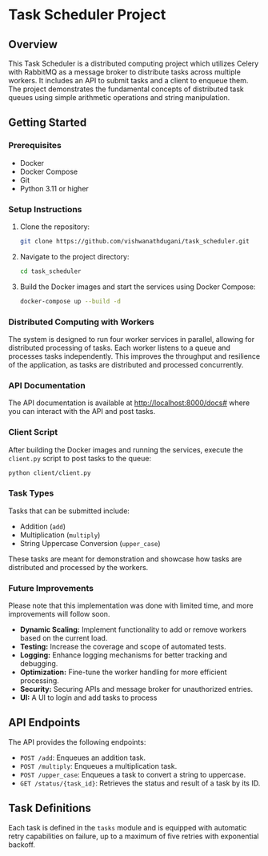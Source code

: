 # Task Scheduler Project

## Overview
This Task Scheduler is a distributed computing project which utilizes Celery with RabbitMQ as a message broker to distribute tasks across multiple workers. It includes an API to submit tasks and a client to enqueue them. The project demonstrates the fundamental concepts of distributed task queues using simple arithmetic operations and string manipulation.

## Getting Started

### Prerequisites
- Docker
- Docker Compose
- Git
- Python 3.11 or higher

### Setup Instructions

1. Clone the repository:
   ```sh
   git clone https://github.com/vishwanathdugani/task_scheduler.git
   ```

2. Navigate to the project directory:
   ```sh
   cd task_scheduler
   ```

3. Build the Docker images and start the services using Docker Compose:
   ```sh
   docker-compose up --build -d
   ```

### Distributed Computing with Workers

The system is designed to run four worker services in parallel, allowing for distributed processing of tasks. Each worker listens to a queue and processes tasks independently. This improves the throughput and resilience of the application, as tasks are distributed and processed concurrently.

### API Documentation

The API documentation is available at [http://localhost:8000/docs#](http://localhost:8000/docs#) where you can interact with the API and post tasks.

### Client Script

After building the Docker images and running the services, execute the `client.py` script to post tasks to the queue:
```sh
python client/client.py
```

### Task Types

Tasks that can be submitted include:
- Addition (`add`)
- Multiplication (`multiply`)
- String Uppercase Conversion (`upper_case`)

These tasks are meant for demonstration and showcase how tasks are distributed and processed by the workers.

### Future Improvements

Please note that this implementation was done with limited time, and more improvements will follow soon.
- **Dynamic Scaling:** Implement functionality to add or remove workers based on the current load.
- **Testing:** Increase the coverage and scope of automated tests.
- **Logging:** Enhance logging mechanisms for better tracking and debugging.
- **Optimization:** Fine-tune the worker handling for more efficient processing.
- **Security:** Securing APIs and message broker for unauthorized entries.
- **UI:** A UI to login and add tasks to process

## API Endpoints

The API provides the following endpoints:

- `POST /add`: Enqueues an addition task.
- `POST /multiply`: Enqueues a multiplication task.
- `POST /upper_case`: Enqueues a task to convert a string to uppercase.
- `GET /status/{task_id}`: Retrieves the status and result of a task by its ID.

## Task Definitions

Each task is defined in the `tasks` module and is equipped with automatic retry capabilities on failure, up to a maximum of five retries with exponential backoff.
